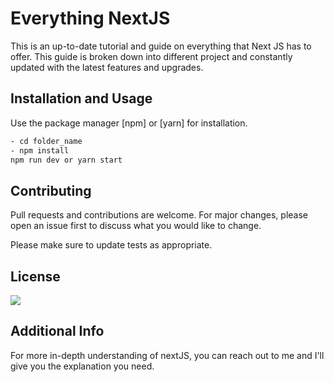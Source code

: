 # Everything NextJS

This is an up-to-date tutorial and guide on everything that Next JS has to offer. This guide is broken down into different project and constantly updated with the latest features and upgrades.

## Installation and Usage

Use the package manager [npm] or [yarn] for installation.

```bash
- cd folder_name
- npm install
npm run dev or yarn start
```

## Contributing

Pull requests and contributions are welcome. For major changes, please open an issue first to discuss what you would like to change.

Please make sure to update tests as appropriate.

## License

<img src="https://camo.githubusercontent.com/80163f7b2e90d10162f1b595c71e432e245537c055de2dcf49846b5af8ab786a/687474703a2f2f6d6972726f72732e6372656174697665636f6d6d6f6e732e6f72672f70726573736b69742f627574746f6e732f38387833312f7376672f63632d7a65726f2e737667">

## Additional Info

For more in-depth understanding of nextJS, you can reach out to me and I'll give you the explanation you need.
